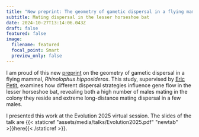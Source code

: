 ```yaml
---
title: "New preprint: The geometry of gametic dispersal in a flying mammal, Rhinolophus hipposideros"
subtitle: Mating dispersal in the lesser horseshoe bat
date: 2024-10-27T13:14:06.043Z
draft: false
featured: false
image:
  filename: featured
  focal_point: Smart
  preview_only: false
---
```

I am proud of this new [preprint](https://doi.org/10.1101/2024.10.24.620000) on the geometry of gametic dispersal in a flying mammal, *Rhinolophus hipposideros*. This study, supervised by [Eric Petit](https://www.umr-decod.fr/fr/personne/238), examines how different dispersal strategies influence gene flow in the lesser horseshoe bat, revealing both a high number of males mating in the colony they reside and extreme long-distance mating dispersal in a few males.


I presented this work at the Evolution 2025 virtual session. The slides of the talk are {{< staticref "assets/media/talks/Evolution2025.pdf" "newtab" >}}here{{< /staticref >}}.
